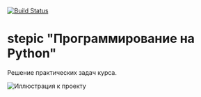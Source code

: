 [![Build Status](https://travis-ci.org/sergeymalinkin/stepic.svg?branch=master)](https://travis-ci.org/sergeymalinkin/stepic)
# stepic "Программирование на Python"
Решение практических задач курса.

![Иллюстрация к проекту](https://a.radikal.ru/a18/1909/6c/58c86f826c70.png)
